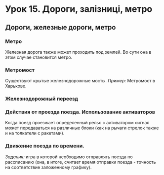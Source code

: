 # Урок 15. Дороги, залізниці, метро

## Дороги, железные дороги, метро

### Метро

Железная дорога также может проходить под землей. Во сути она в этом случае становится метро.

### Метромост

Существуют крытые железнодорожные мосты. _Пример:_ Метромост в Харькове.

### Железнодорожный переезд

### Действия от проезда поезда. Использование активаторов

Когда поезд проезжает определенный рельс с активатором сигнал может передаваться на различные блоки \(как на рычаги стрелок также и на толкатели с ракетами\).

### Движение поезда по времени.

_Задания:_ игра в которой необходимо отправлять поезда по рассписанию \(она, в итоге, считает время отправки поезда - точность на соответствие заложенному графику\).

